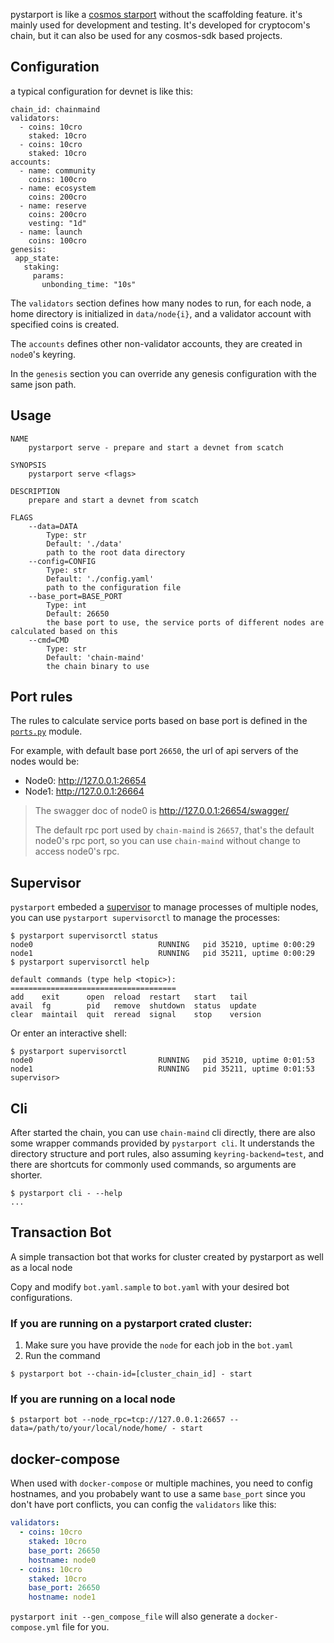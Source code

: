 pystarport is like a [cosmos starport](https://github.com/tendermint/starport)
without the scaffolding feature. it's mainly used for development and testing. It's developed for cryptocom's chain, but
it can also be used for any cosmos-sdk based projects.

## Configuration

a typical configuration for devnet is like this:

```
chain_id: chainmaind
validators:
  - coins: 10cro
    staked: 10cro
  - coins: 10cro
    staked: 10cro
accounts:
  - name: community
    coins: 100cro
  - name: ecosystem
    coins: 200cro
  - name: reserve
    coins: 200cro
    vesting: "1d"
  - name: launch
    coins: 100cro
genesis:
 app_state:
   staking:
     params:
       unbonding_time: "10s"
```

The `validators` section defines how many nodes to run, for each node, a home directory is initialized in
`data/node{i}`, and a validator account with specified coins is created.

The `accounts` defines other non-validator accounts, they are created in `node0`'s keyring.

In the `genesis` section you can override any genesis configuration with the same json path.

## Usage

```
NAME
    pystarport serve - prepare and start a devnet from scatch

SYNOPSIS
    pystarport serve <flags>

DESCRIPTION
    prepare and start a devnet from scatch

FLAGS
    --data=DATA
        Type: str
        Default: './data'
        path to the root data directory
    --config=CONFIG
        Type: str
        Default: './config.yaml'
        path to the configuration file
    --base_port=BASE_PORT
        Type: int
        Default: 26650
        the base port to use, the service ports of different nodes are calculated based on this
    --cmd=CMD
        Type: str
        Default: 'chain-maind'
        the chain binary to use
```

## Port rules

The rules to calculate service ports based on base port is defined in the
[`ports.py`](https://github.com/crypto-com/chain-main/blob/master/pystarport/pystarport/ports.py) module.

For example, with default base port `26650`, the url of api servers of the nodes would be:

- Node0: http://127.0.0.1:26654
- Node1: http://127.0.0.1:26664

> The swagger doc of node0 is http://127.0.0.1:26654/swagger/
>
> The default rpc port used by `chain-maind` is `26657`, that's the default node0's rpc port, so you can use
> `chain-maind` without change to access node0's rpc.

## Supervisor

`pystarport` embeded a [supervisor](http://supervisord.org/) to manage processes of multiple nodes, you can use
`pystarport supervisorctl` to manage the processes:

```
$ pystarport supervisorctl status
node0                            RUNNING   pid 35210, uptime 0:00:29
node1                            RUNNING   pid 35211, uptime 0:00:29
$ pystarport supervisorctl help

default commands (type help <topic>):
=====================================
add    exit      open  reload  restart   start   tail
avail  fg        pid   remove  shutdown  status  update
clear  maintail  quit  reread  signal    stop    version
```

Or enter an interactive shell:

```
$ pystarport supervisorctl
node0                            RUNNING   pid 35210, uptime 0:01:53
node1                            RUNNING   pid 35211, uptime 0:01:53
supervisor>
```

## Cli

After started the chain, you can use `chain-maind` cli directly, there are also some wrapper commands provided by
`pystarport cli`. It understands the directory structure and port rules, also assuming `keyring-backend=test`, and there
are shortcuts for commonly used commands, so arguments are shorter.

```
$ pystarport cli - --help
...
```

## Transaction Bot

A simple transaction bot that works for cluster created by pystarport as well as a local node

Copy and modify `bot.yaml.sample` to `bot.yaml` with your desired bot configurations.

### If you are running on a pystarport crated cluster:
1. Make sure you have provide the `node` for each job in the `bot.yaml`
2. Run the command
```
$ pystarport bot --chain-id=[cluster_chain_id] - start
```

### If you are running on a local node
```
$ pstarport bot --node_rpc=tcp://127.0.0.1:26657 --data=/path/to/your/local/node/home/ - start
```

## docker-compose

When used with `docker-compose` or multiple machines, you need to config hostnames, and you probabely want to use a same
`base_port` since you don't have port conflicts, you can config the `validators` like this:

```yaml
validators:
  - coins: 10cro
    staked: 10cro
    base_port: 26650
    hostname: node0
  - coins: 10cro
    staked: 10cro
    base_port: 26650
    hostname: node1
```

`pystarport init --gen_compose_file` will also generate a `docker-compose.yml` file for you.
